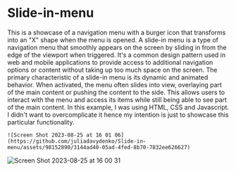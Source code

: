 # Slide-in-menu

This is a showcase of a navigation menu with a burger icon that transforms into an "X" shape when the menu is opened. A slide-in menu is a type of navigation menu that smoothly appears on the screen by sliding in from the edge of the viewport when triggered. It's a common design pattern used in web and mobile applications to provide access to additional navigation options or content without taking up too much space on the screen.
    The primary characteristic of a slide-in menu is its dynamic and animated behavior. When activated, the menu often slides into view, overlaying part of the main content or pushing the content to the side. This allows users to interact with the menu and access its items while still being able to see part of the main content. In this example, I was using HTML, CSS and Javascript. I didn't want to overcomplicate it hence my intention is just to showcase this particular functionality.
    
    ![Screen Shot 2023-08-25 at 16 01 06](https://github.com/juliadavydenko/Slide-in-menu/assets/98152890/3144ad40-05ad-4fed-8b70-7832ee626627)

![Screen Shot 2023-08-25 at 16 00 31](https://github.com/juliadavydenko/Slide-in-menu/assets/98152890/adb93207-19d5-4672-9b76-dea6c7457b19)
